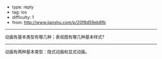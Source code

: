 - type: reply
- tag: ios
- difficulty:  1
- from: http://www.jianshu.com/p/20f8d59eb8fb

--------

动画有基本类型有哪几种；表视图有哪几种基本样式?

---------

动画有两种基本类型：隐式动画和显式动画。
